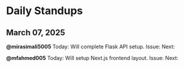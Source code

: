 # Daily Standups

## March 07, 2025
**@mirasimali5005**
Today: Will complete Flask API setup.
Issue:
Next: 

**@mfahmed005**
Today: Will setup Next.js frontend layout.
Issue:
Next:
